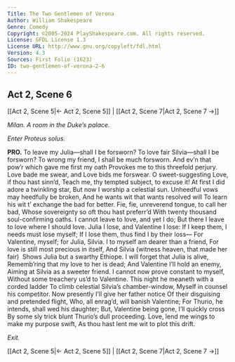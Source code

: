 ```yaml
---
Title: The Two Gentlemen of Verona
Author: William Shakespeare
Genre: Comedy
Copyright: ©2005-2024 PlayShakespeare.com. All rights reserved.
License: GFDL License 1.3
License URL: http://www.gnu.org/copyleft/fdl.html
Version: 4.3
Sources: First Folio (1623)
ID: two-gentlemen-of-verona-2-6
---
```


## Act 2, Scene 6
[[Act 2, Scene 5|← Act 2, Scene 5]] | [[Act 2, Scene 7|Act 2, Scene 7 →]]

*Milan. A room in the Duke’s palace.*

*Enter Proteus solus.*

**PRO.**
To leave my Julia—shall I be forsworn?
To love fair Silvia—shall I be forsworn?
To wrong my friend, I shall be much forsworn.
And ev’n that pow’r which gave me first my oath
Provokes me to this threefold perjury.
Love bade me swear, and Love bids me forswear.
O sweet-suggesting Love, if thou hast sinn’d,
Teach me, thy tempted subject, to excuse it!
At first I did adore a twinkling star,
But now I worship a celestial sun.
Unheedful vows may heedfully be broken,
And he wants wit that wants resolved will
To learn his wit t’ exchange the bad for better.
Fie, fie, unreverend tongue, to call her bad,
Whose sovereignty so oft thou hast preferr’d
With twenty thousand soul-confirming oaths.
I cannot leave to love, and yet I do;
But there I leave to love where I should love.
Julia I lose, and Valentine I lose:
If I keep them, I needs must lose myself;
If I lose them, thus find I by their loss⁠—
For Valentine, myself; for Julia, Silvia.
I to myself am dearer than a friend,
For love is still most precious in itself,
And Silvia (witness heaven, that made her fair) 
Shows Julia but a swarthy Ethiope.
I will forget that Julia is alive,
Rememb’ring that my love to her is dead;
And Valentine I’ll hold an enemy,
Aiming at Silvia as a sweeter friend.
I cannot now prove constant to myself,
Without some treachery us’d to Valentine.
This night he meaneth with a corded ladder
To climb celestial Silvia’s chamber-window,
Myself in counsel his competitor.
Now presently I’ll give her father notice
Of their disguising and pretended flight,
Who, all enrag’d, will banish Valentine;
For Thurio, he intends, shall wed his daughter;
But, Valentine being gone, I’ll quickly cross
By some sly trick blunt Thurio’s dull proceeding.
Love, lend me wings to make my purpose swift,
As thou hast lent me wit to plot this drift.

*Exit.*

[[Act 2, Scene 5|← Act 2, Scene 5]] | [[Act 2, Scene 7|Act 2, Scene 7 →]]